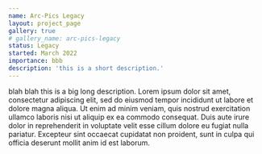 ```yaml
---
name: Arc-Pics Legacy
layout: project_page
gallery: true
# gallery_name: arc-pics-legacy
status: Legacy
started: March 2022
importance: bbb
description: 'this is a short description.'
---
```


blah blah 
this is a big long description.
Lorem ipsum dolor sit amet, consectetur adipiscing elit, sed do eiusmod tempor incididunt ut labore et dolore magna aliqua. Ut enim ad minim veniam, quis nostrud exercitation ullamco laboris nisi ut aliquip ex ea commodo consequat. Duis aute irure dolor in reprehenderit in voluptate velit esse cillum dolore eu fugiat nulla pariatur. Excepteur sint occaecat cupidatat non proident, sunt in culpa qui officia deserunt mollit anim id est laborum.